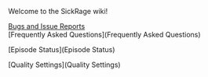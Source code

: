 Welcome to the SickRage wiki!

[Bugs and Issue Reports](http://sickrage.tv/forums/forum/help-support/bug-issue-reports)
<br>
[Frequently Asked Questions](Frequently Asked Questions)  

[Episode Status](Episode Status)  

[Quality Settings](Quality Settings)